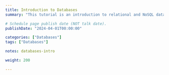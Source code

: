 ```yaml
---
title: Introduction to Databases
summary: "This tutorial is an introduction to relational and NoSQL databases."

# Schedule page publish date (NOT talk date).
publishDate: "2024-04-01T00:00:00"

categories: ["Databases"]
tags: ["Databases"]

notes: databases-intro

weight: 200

---
```

